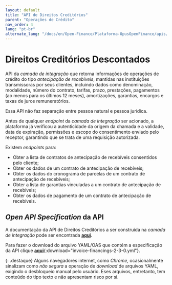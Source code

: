 ```yaml
---
layout: default
title: "API de Direitos Creditórios"
parent: "Operações de Crédito"
nav_order: 4
lang: "pt-br"
alternate_lang: "/docs/en/Open-Finance/Plataforma-OpusOpenFinance/apis/DireitosCreditórios/"
---
```


# Direitos Creditórios Descontados

API da *camada de integração* que retorna informações de operações de crédito do tipo *antecipação de recebíveis*, mantidas nas instituições transmissoras por seus clientes, incluindo dados como denominação, modalidade, número do contrato, tarifas, prazo, prestações, pagamentos (ao menos para os últimos 12 meses), amortizações, garantias, encargos e taxas de juros remuneratórios.

Essa API não faz separação entre pessoa natural e pessoa jurídica.

Antes de qualquer *endpoint* da *camada de integração* ser acionado, a plataforma já verificou a autenticidade da origem da chamada e a validade, data de expiração, permissões e escopo do consentimento enviado pelo receptor, garantindo que se trata de uma requisição autorizada.

Existem *endpoints* para:

- Obter a lista de contratos de antecipação de recebíveis consentidos pelo cliente;
- Obter os dados de um contrato de antecipação de recebíveis;
- Obter os dados do cronograma de parcelas de um contrato de antecipação de recebíveis;
- Obter a lista de garantias vinculadas a um contrato de antecipação de recebíveis;
- Obter os dados de pagamento de um contrato de antecipação de recebíveis.

## *Open API Specification* da API

A documentação da API de Direitos Creditórios a ser construída na *camada de integração* pode ser encontrada [**aqui**][API-Direitos-Creditórios].

Para fazer o download do arquivo YAML/OAS que contém a especificação da API clique [**aqui**](invoice-financings-2-3-0.yml){:download="invoice-financings-2-3-0.yml"}.

{: .destaque}
Alguns navegadores internet, como *Chrome*, ocasionalmente sinalizam como *não segura* a operação de *download* de arquivos YAML, exigindo o desbloqueio manual pelo usuário. Eses arquivos, entretanto, tem conteúdo do tipo texto e não apresentam risco por si.

[API-Direitos-Creditórios]: ../../../../swagger-ui/index.html?api=Direitos-Creditórios
